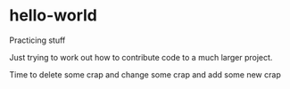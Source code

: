 # hello-world
Practicing stuff

Just trying to work out how to contribute code to a much larger project.

Time to delete some crap and change some crap and add some new crap
